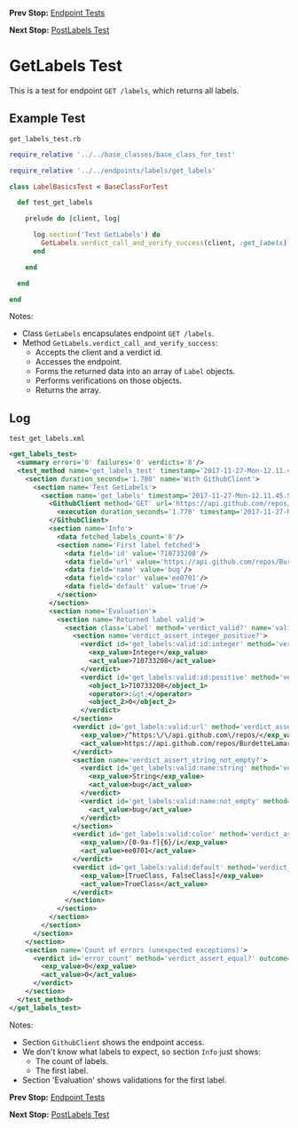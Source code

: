 <!--- GENERATED FILE, DO NOT EDIT --->
**Prev Stop:** [Endpoint Tests](./EndpointTests.md#endpoint-tests)

**Next Stop:** [PostLabels Test](./PostLabels.md#postlabels-test)


# GetLabels Test

This is a test for endpoint `GET /labels`, which returns all labels.

## Example Test

<code>get_labels_test.rb</code>
```ruby
require_relative '../../base_classes/base_class_for_test'

require_relative '../../endpoints/labels/get_labels'

class LabelBasicsTest < BaseClassForTest

  def test_get_labels

    prelude do |client, log|

      log.section('Test GetLabels') do
        GetLabels.verdict_call_and_verify_success(client, :get_labels)
      end

    end

  end

end
```

Notes:

- Class `GetLabels` encapsulates endpoint `GET /labels`.
- Method `GetLabels.verdict_call_and_verify_success`:
  - Accepts the client and a verdict id.
  - Accesses the endpoint.
  - Forms the returned data into an array of `Label` objects.
  - Performs verifications on those objects.
  - Returns the array.

## Log

<code>test_get_labels.xml</code>
```xml
<get_labels_test>
  <summary errors='0' failures='0' verdicts='8'/>
  <test_method name='get_labels_test' timestamp='2017-11-27-Mon-12.11.45.584'>
    <section duration_seconds='1.780' name='With GithubClient'>
      <section name='Test GetLabels'>
        <section name='get_labels' timestamp='2017-11-27-Mon-12.11.45.584'>
          <GithubClient method='GET' url='https://api.github.com/repos/BurdetteLamar/CrashDummy/labels'>
            <execution duration_seconds='1.770' timestamp='2017-11-27-Mon-12.11.45.584'/>
          </GithubClient>
          <section name='Info'>
            <data fetched_labels_count='8'/>
            <section name='First label fetched'>
              <data field='id' value='710733208'/>
              <data field='url' value='https://api.github.com/repos/BurdetteLamar/CrashDummy/labels/bug'/>
              <data field='name' value='bug'/>
              <data field='color' value='ee0701'/>
              <data field='default' value='true'/>
            </section>
          </section>
          <section name='Evaluation'>
            <section name='Returned label valid'>
              <section class='Label' method='verdict_valid?' name='valid'>
                <section name='verdict_assert_integer_positive?'>
                  <verdict id='get_labels:valid:id:integer' method='verdict_assert_kind_of?' outcome='passed' volatile='false'>
                    <exp_value>Integer</exp_value>
                    <act_value>710733208</act_value>
                  </verdict>
                  <verdict id='get_labels:valid:id:positive' method='verdict_assert_operator?' outcome='passed' volatile='false'>
                    <object_1>710733208</object_1>
                    <operator>:&gt;</operator>
                    <object_2>0</object_2>
                  </verdict>
                </section>
                <verdict id='get_labels:valid:url' method='verdict_assert_match?' outcome='passed' volatile='false'>
                  <exp_value>/^https:\/\/api.github.com\/repos/</exp_value>
                  <act_value>https://api.github.com/repos/BurdetteLamar/CrashDummy/labels/bug</act_value>
                </verdict>
                <section name='verdict_assert_string_not_empty?'>
                  <verdict id='get_labels:valid:name:string' method='verdict_assert_kind_of?' outcome='passed' volatile='false'>
                    <exp_value>String</exp_value>
                    <act_value>bug</act_value>
                  </verdict>
                  <verdict id='get_labels:valid:name:not_empty' method='verdict_refute_empty?' outcome='passed' volatile='false'>
                    <act_value>bug</act_value>
                  </verdict>
                </section>
                <verdict id='get_labels:valid:color' method='verdict_assert_match?' outcome='passed' volatile='false'>
                  <exp_value>/[0-9a-f]{6}/i</exp_value>
                  <act_value>ee0701</act_value>
                </verdict>
                <verdict id='get_labels:valid:default' method='verdict_assert_includes?' outcome='passed' volatile='false'>
                  <exp_value>[TrueClass, FalseClass]</exp_value>
                  <act_value>TrueClass</act_value>
                </verdict>
              </section>
            </section>
          </section>
        </section>
      </section>
    </section>
    <section name='Count of errors (unexpected exceptions)'>
      <verdict id='error_count' method='verdict_assert_equal?' outcome='passed' volatile='true'>
        <exp_value>0</exp_value>
        <act_value>0</act_value>
      </verdict>
    </section>
  </test_method>
</get_labels_test>
```

Notes:

- Section `GithubClient` shows the endpoint access.
- We don't know what labels to expect, so section `Info` just shows:
  - The count of labels.
  - The first label.
- Section 'Evaluation' shows validations for the first label.

**Prev Stop:** [Endpoint Tests](./EndpointTests.md#endpoint-tests)

**Next Stop:** [PostLabels Test](./PostLabels.md#postlabels-test)

